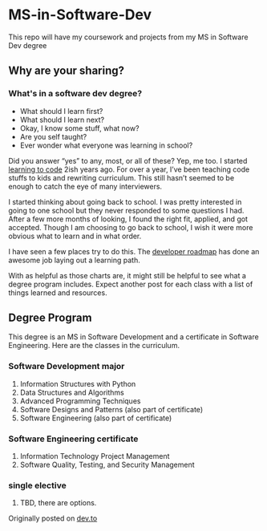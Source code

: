 # MS-in-Software-Dev
This repo will have my coursework and projects from my MS in Software Dev degree

## Why are your sharing?

### What's in a software dev degree?

 - What should I learn first? 
 - What should I learn next? 
 - Okay, I know some stuff, what now? 
 - Are you self taught? 
 - Ever wonder what everyone was learning in school?

Did you answer “yes” to any, most, or all of these? Yep, me too. I started [learning to code](https://dev.to/vickilanger/i-ve-never-finished-a-learn-to-code-program-4il8) 2ish years ago. For over a year, I’ve been teaching code stuffs to kids and rewriting curriculum. This still hasn’t seemed to be enough to catch the eye of many interviewers.

I started thinking about going back to school. I was pretty interested in going to one school but they never responded to some questions I had. After a few more months of looking, I found the right fit, applied, and got accepted. Though I am choosing to go back to school, I wish it were more obvious what to learn and in what order.

I have seen a few places try to do this. The [developer roadmap](https://roadmap.sh/roadmaps) has done an awesome job laying out a learning path.

With as helpful as those charts are, it might still be helpful to see what a degree program includes. Expect another post for each class with a list of things learned and resources.

## Degree Program

This degree is an MS in Software Development and a certificate in Software Engineering. Here are the classes in the curriculum.

### Software Development major
1. Information Structures with Python
1. Data Structures and Algorithms 
1. Advanced Programming Techniques
1. Software Designs and Patterns (also part of certificate)
1. Software Engineering (also part of certificate)

### Software Engineering certificate
1. Information Technology Project Management 
1. Software Quality, Testing, and Security Management 

### single elective
 1. TBD, there are options. 

Originally posted on [dev.to](https://dev.to/vickilanger/what-s-in-a-software-dev-degree-491o)

